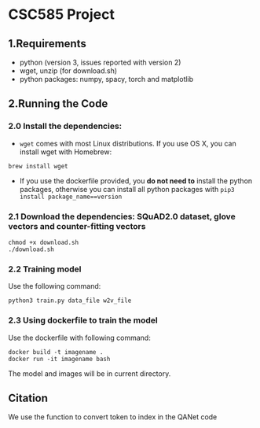 # CSC585 Project 

## 1.Requirements
- python (version 3, issues reported with version 2)
- wget, unzip (for download.sh)
- python packages: numpy, spacy, torch and matplotlib

## 2.Running the Code
### 2.0 Install the dependencies:
- `wget` comes with most Linux distributions. If you use OS X, you can install wget with Homebrew:
```
brew install wget
``` 
- If you use the dockerfile provided, you **do not need to** install the python packages, otherwise you can install all python packages with `pip3 install package_name==version`

### 2.1 Download the dependencies: SQuAD2.0 dataset, glove vectors and counter-fitting vectors
```
chmod +x download.sh
./download.sh
``` 

### 2.2 Training model
Use the following command:
```
python3 train.py data_file w2v_file
``` 

### 2.3 Using dockerfile to train the model
Use the dockerfile with following command:
```
docker build -t imagename .
docker run -it imagename bash
``` 
The model and images will be in current directory.

## Citation
We use the function to convert token to index in the QANet code

